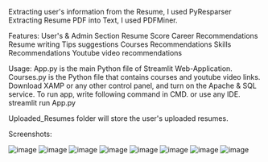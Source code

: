 Extracting user's information from the Resume, I used PyResparser
Extracting Resume PDF into Text, I used PDFMiner.


Features:
User's & Admin Section
Resume Score
Career Recommendations
Resume writing Tips suggestions
Courses Recommendations
Skills Recommendations
Youtube video recommendations

Usage:
App.py is the main Python file of Streamlit Web-Application.
Courses.py is the Python file that contains courses and youtube video links.
Download XAMP or any other control panel, and turn on the Apache & SQL service.
To run app, write following command in CMD. or use any IDE.
streamlit run App.py

Uploaded_Resumes folder will store the user's uploaded resumes.


Screenshots:

![image](https://github.com/sabari1008/Resume_Analyzer/assets/136148371/3163411b-1e4c-4762-b96b-88e23e315644)
![image](https://github.com/sabari1008/Resume_Analyzer/assets/136148371/04664703-0af8-4d4f-be74-bae1db81ca2b)
![image](https://github.com/sabari1008/Resume_Analyzer/assets/136148371/93e02b43-9e1b-4721-b5bd-9963c98622fb)
![image](https://github.com/sabari1008/Resume_Analyzer/assets/136148371/83517322-258b-48c5-ac1e-f615a6e4cee8)
![image](https://github.com/sabari1008/Resume_Analyzer/assets/136148371/53e769e3-8c45-44e5-8813-c5ce3c9c8cf4)
![image](https://github.com/sabari1008/Resume_Analyzer/assets/136148371/d32fd2e3-577c-4178-8778-931e0ff282b3)
![image](https://github.com/sabari1008/Resume_Analyzer/assets/136148371/7af5d9cb-0325-47fe-aae4-6b1c86c77cfe)
![image](https://github.com/sabari1008/Resume_Analyzer/assets/136148371/c2191e37-187c-409e-bb14-77525abb03da)













